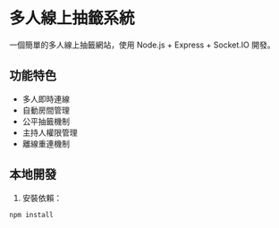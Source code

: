 # 多人線上抽籤系統

一個簡單的多人線上抽籤網站，使用 Node.js + Express + Socket.IO 開發。

## 功能特色

- 多人即時連線
- 自動房間管理
- 公平抽籤機制
- 主持人權限管理
- 離線重連機制

## 本地開發

1. 安裝依賴：
```bash
npm install